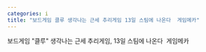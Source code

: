 ```yaml
---
categories: i
title: "보드게임 클루 생각나는 근세 추리게임 13일 스팀에 나온다  게임메카"
---
```

보드게임 "클루" 생각나는 근세 추리게임, 13일 스팀에 나온다&nbsp;&nbsp;게임메카